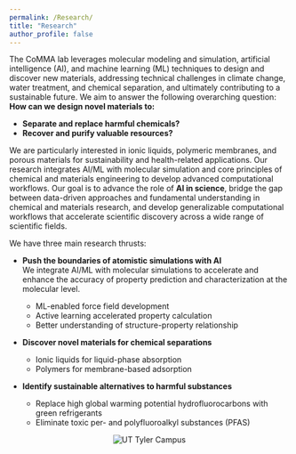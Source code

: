 ```yaml
---
permalink: /Research/
title: "Research"
author_profile: false
---
```

The CoMMA lab leverages molecular modeling and simulation, artificial intelligence (AI), and machine learning (ML) techniques to design and discover new materials, addressing technical challenges in climate change, water treatment, and chemical separation, and ultimately contributing to a sustainable future.
We aim to answer the following overarching question:  
**How can we design novel materials to:**  
- **Separate and replace harmful chemicals?**  
- **Recover and purify valuable resources?**

We are particularly interested in ionic liquids, polymeric membranes, and porous materials for sustainability and health-related applications.
Our research integrates AI/ML with molecular simulation and core principles of chemical and materials engineering to develop advanced computational workflows. 
Our goal is to advance the role of **AI in science**, bridge the gap between data-driven approaches and fundamental understanding in chemical and materials research, and develop generalizable computational workflows that accelerate scientific discovery across a wide range of scientific fields.

We have three main research thrusts:

- **Push the boundaries of atomistic simulations with AI**  
  We integrate AI/ML with molecular simulations to accelerate and enhance the accuracy of property prediction and characterization at the molecular level.
  - ML-enabled force field development
  - Active learning accelerated property calculation
  - Better understanding of structure-property relationship

- **Discover novel materials for chemical separations**  
  - Ionic liquids for liquid-phase absorption  
  - Polymers for membrane-based adsorption

- **Identify sustainable alternatives to harmful substances**  
  - Replace high global warming potential hydrofluorocarbons with green refrigerants 
  - Eliminate toxic per- and polyfluoroalkyl substances (PFAS)

<p align="center">
  <img src="../images/RBN.jpg" alt="UT Tyler Campus" style="max-width:100%; height:auto;">
</p>
